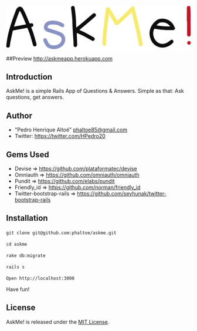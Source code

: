 ![AskMe](https://github.com/phaltoe/askme/blob/master/app/assets/images/logo.png)

##Preview
http://askmeapp.herokuapp.com

## Introduction

AskMe! is a simple Rails App of Questions & Answers.  Simple as that:  Ask questions, get answers.

## Author
* "Pedro Henrique Altoé"   <phaltoe85@gmail.com> 
* Twitter: <https://twitter.com/HPedro20>

## Gems Used
* Devise => <https://github.com/plataformatec/devise>
* Omniauth => <https://github.com/omniauth/omniauth>
* Pundit => <https://github.com/elabs/pundit>
* Friendly_id => <https://github.com/norman/friendly_id>
* Twitter-bootstrap-rails => <https://github.com/seyhunak/twitter-bootstrap-rails>


## Installation 
`git clone git@github.com:phaltoe/askme.git`

`cd askme`

`rake db:migrate`

`rails s`

`Open http://localhost:3000`

Have fun!

## License

AskMe! is released under the [MIT License](http://www.opensource.org/licenses/MIT).






